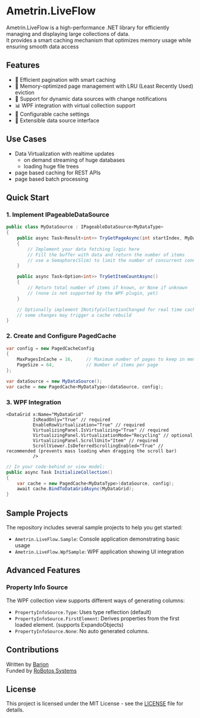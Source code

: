 # Ametrin.LiveFlow

Ametrin.LiveFlow is a high-performance .NET library for efficiently managing and displaying large collections of data.  
It provides a smart caching mechanism that optimizes memory usage while ensuring smooth data access

## Features

- 🚀 Efficient pagination with smart caching
- 💾 Memory-optimized page management with LRU (Least Recently Used) eviction
- 🔄 Support for dynamic data sources with change notifications
- 📊 WPF integration with virtual collection support
- 🎯 Configurable cache settings
- 🔧 Extensible data source interface

## Use Cases
- Data Virtualization with realtime updates
  - on demand streaming of huge databases
  - loading huge file trees
- page based caching for REST APIs
- page based batch processing

## Quick Start

### 1. Implement IPageableDataSource

```csharp
public class MyDataSource : IPageableDataSource<MyDataType>
{
    public async Task<Result<int>> TryGetPageAsync(int startIndex, MyDataType[] buffer)
    {
        // Implement your data fetching logic here
        // Fill the buffer with data and return the number of items
        // use a Semaphore(Slim) to limit the number of concurrent connections
    }

    public async Task<Option<int>> TryGetItemCountAsync()
    {
        // Return total number of items if known, or None if unknown
        // (none is not supported by the WPF plugin, yet)
    }

    // Optionally implement INotifyCollectionChanged for real time cache updates
    // some changes may trigger a cache rebuild
}
```

### 2. Create and Configure PagedCache

```csharp
var config = new PagedCacheConfig
{
    MaxPagesInCache = 16,     // Maximum number of pages to keep in memory
    PageSize = 64,            // Number of items per page
};

var dataSource = new MyDataSource();
var cache = new PagedCache<MyDataType>(dataSource, config);
```

### 3. WPF Integration

```xaml
<DataGrid x:Name="MyDataGrid"
          IsReadOnly="True" // required
          EnableRowVirtualization="True" // required
          VirtualizingPanel.IsVirtualizing="True" // required
          VirtualizingPanel.VirtualizationMode="Recycling" // optional 
          VirtualizingPanel.ScrollUnit="Item" // required
          ScrollViewer.IsDeferredScrollingEnabled="True" // recommended (prevents mass loading when dragging the scroll bar)
          />
```

```csharp
// In your code-behind or view model:
public async Task InitializeCollection()
{
    var cache = new PagedCache<MyDataType>(dataSource, config);
    await cache.BindToDataGridAsync(MyDataGrid);
}
```


## Sample Projects

The repository includes several sample projects to help you get started:

- `Ametrin.LiveFlow.Sample`: Console application demonstrating basic usage
- `Ametrin.LiveFlow.WpfSample`: WPF application showing UI integration

## Advanced Features

### Property Info Source

The WPF collection view supports different ways of generating columns:

- `PropertyInfoSource.Type`: Uses type reflection (default)
- `PropertyInfoSource.FirstElement`: Derives properties from the first loaded element. (supports ExpandoObjects)
- `PropertyInfoSource.None`: No auto generated columns.

## Contributions

Written by [Barion](https://github.com/BarionLP)  
Funded by [RoBotos Systems](https://github.com/RoBotos-Systems)

## License

This project is licensed under the MIT License - see the [LICENSE](LICENSE) file for details.